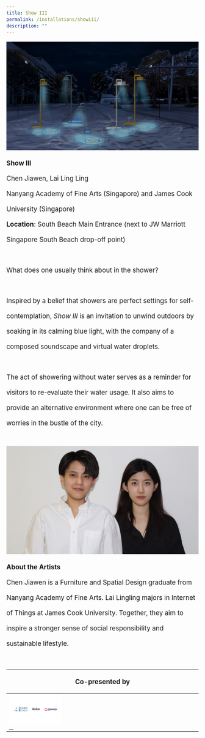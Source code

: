 ```yaml
---
title: Show III
permalink: /installations/showiii/
description: ""
---
```

<p style="font-size:17px; line-height:40px">
<img src="/images/Installations/show%20iii%20.jpg">
	<b> Show III</b>
<br>
Chen Jiawen, Lai Ling Ling<br>
Nanyang Academy of Fine Arts (Singapore) and James Cook University (Singapore)&nbsp;
<br>
	<b>Location</b>: South Beach Main Entrance (next to JW Marriott Singapore South Beach drop-off point)&nbsp;
<br><br>
What does one usually think about in the shower?&nbsp;
<br><br>
	Inspired by a belief that showers are perfect settings for self-contemplation, <i>Show III</i> is an invitation to unwind outdoors by soaking in its calming blue light, with the company of a composed soundscape and virtual water droplets.&nbsp;
<br><br>
The act of showering without water serves as a reminder for visitors to re-evaluate their water usage. It also aims to provide an alternative environment where one can be free of worries in the bustle of the city.
<br><br>

<img src="/images/Installations/jiawen_lingling_profile_landscape_ilsg23%20-%20lingling%20lai.jpg">
	<b>About the Artists</b><br>
Chen Jiawen is a Furniture and Spatial Design graduate from Nanyang Academy of Fine Arts. Lai Lingling majors in Internet of Things at James Cook University. Together, they aim to inspire a stronger sense of social responsibility and sustainable lifestyle.
 </p>
 <br>
<table style="width:100%">
<thead><tr><th colspan="4"><p style="font-size: 17px; line-height: 20px">Co-presented by</p></th>
	</tr></thead>
	<tbody>
		<tr>
			<td style="width:30%"><img src="/images/About/Sponsor%20Acknowledgement/south%20beach_version%202.png" align="left"><a href="https://www.southbeachavenue.com/" target="_blank">&nbsp;</a><a href="https://www.aedas.com" target="_blank">&nbsp;</a><a href="https://www.sunray.com.sg/" target="_blank">&nbsp;</a></td>
			<td style="width:70%"></td>
		</tr>
	</tbody>
</table>
